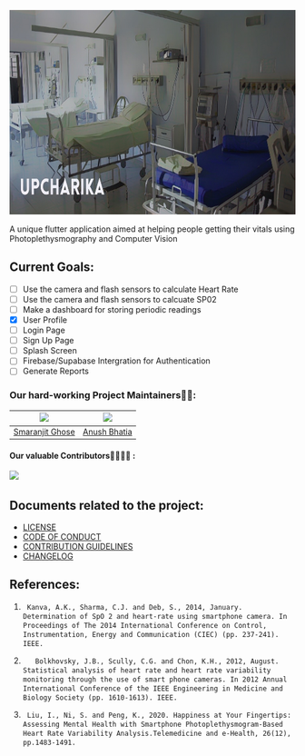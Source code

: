 <p align = "center"><img src = "./readme_assets/banner.jpg" alt="Banner" width="540" height="360"></p>

A unique flutter application aimed at helping people getting their vitals using Photoplethysmography and Computer Vision

## Current Goals:

- [ ] Use the camera and flash sensors to calculate Heart Rate
- [ ] Use the camera and flash sensors to calcuate SP02
- [ ] Make a dashboard for storing periodic readings
- [x] User Profile 
- [ ] Login Page
- [ ] Sign Up Page
- [ ] Splash Screen
- [ ] Firebase/Supabase Intergration for Authentication
- [ ] Generate Reports

### Our hard-working Project Maintainers👨‍🏫:

| ![](https://avatars.githubusercontent.com/u/46641503?v=4) | ![](https://avatars.githubusercontent.com/u/40017559?v=4) |  
| :-------------------------------------------------------: | :-------------------------------------------------------: |  
| [Smaranjit Ghose](https://github.com/smaranjitghose)    |      [Anush Bhatia](https://github.com/anushbhatia)         | 

#### Our valuable Contributors👩‍💻👨‍💻 :

<a href="https://github.com/smaranjitghose/Upcharika/graphs/contributors">
  <img src="https://contributors-img.web.app/image?repo=smaranjitghose/Upcharika" />
</a>

## Documents related to the project:

- [LICENSE](./LICENSE)
- [CODE OF CONDUCT](./CODE_OF_CONDUCT.md)
- [CONTRIBUTION GUIDELINES](./CONTRIBUTING.MD)
- [CHANGELOG](./CHANGELOG.md)

## References:

1. ```
    Kanva, A.K., Sharma, C.J. and Deb, S., 2014, January. Determination of SpO 2 and heart-rate using smartphone camera. In Proceedings of The 2014 International Conference on Control, Instrumentation, Energy and Communication (CIEC) (pp. 237-241). IEEE.
   ```
2. ```
      Bolkhovsky, J.B., Scully, C.G. and Chon, K.H., 2012, August. Statistical analysis of heart rate and heart rate variability monitoring through the use of smart phone cameras. In 2012 Annual International Conference of the IEEE Engineering in Medicine and Biology Society (pp. 1610-1613). IEEE.
    ```
3. ```
    Liu, I., Ni, S. and Peng, K., 2020. Happiness at Your Fingertips: Assessing Mental Health with Smartphone Photoplethysmogram-Based Heart Rate Variability Analysis.Telemedicine and e-Health, 26(12), pp.1483-1491.
  ```
